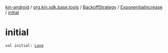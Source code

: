 [kin-android](../../../index.md) / [org.kin.sdk.base.tools](../../index.md) / [BackoffStrategy](../index.md) / [ExponentialIncrease](index.md) / [initial](./initial.md)

# initial

`val initial: `[`Long`](https://kotlinlang.org/api/latest/jvm/stdlib/kotlin/-long/index.html)